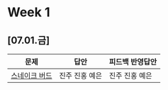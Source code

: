 # Week 1
## [07.01.금]

| 문제                                              | 답안                                          | 피드백 반영답안                       |
| ------------------------------------------------- | --------------------------------------------- | -------------------------------------- |
| [스네이크 버드](https://www.acmicpc.net/problem/16435) | 진주 진홍 예은 | 진주 진홍 예은 |


